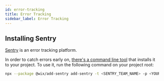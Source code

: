 ```yaml
---
id: error-tracking
title: Error Tracking
sidebar_label: Error Tracking
---
```


## Installing Sentry

[Sentry](https://sentry.io) is an error tracking platform.

In order to catch errors early on, [there's a command line tool](https://github.com/wix-private/fed-infra/tree/master/add-sentry) that installs it to your project.
To use it, run the following command on your project root:

```sh
npx --package @wix/add-sentry add-sentry -t <SENTRY_TEAM_NAME> -p <YOUR_PROJECT_NAME>
```
